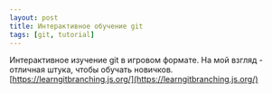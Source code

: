 ```yaml
---
layout: post
title: Интерактивное обучение git
tags: [git, tutorial]
---
```

Интерактивное изучение git в игровом формате. На мой взгляд - отличная штука, чтобы обучать новичков.
[https://learngitbranching.js.org/](https://learngitbranching.js.org/)
